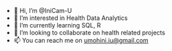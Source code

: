 - 👋 Hi, I’m @IniCam-U
- 👀 I’m interested in Health Data Analytics
- 🌱 I’m currently learning SQL, R
- 💞️ I’m looking to collaborate on health related projects
- 📫 You can reach me on umohini.iu@gmail.com

<!---
IniCam-U/IniCam-U is a ✨ special ✨ repository because its `README.md` (this file) appears on your GitHub profile.
You can click the Preview link to take a look at your changes.
--->
